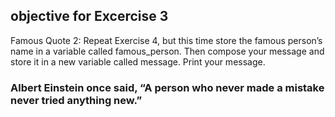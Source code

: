 ## objective for Excercise 3
Famous Quote 2: Repeat Exercise 4, but this time store the famous person’s name in a variable called famous_person. Then compose your message and store it in a new variable called message. Print your message.

### Albert Einstein once said, “A person who never made a mistake never tried anything new.”